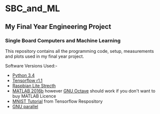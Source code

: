 # SBC_and_ML
## My Final Year Engineering Project 
### Single Board Computers and Machine Learning

This repository contains all the programming code, setup, measurements and plots used in my final year project.

Software Versions Used:- 
* [Python 3.4](https://python.org)
* [Tensorflow r1.1](https://github.com/samjabrahams/tensorflow-on-raspberry-pi)
* [Raspbian Lite Strecth](https://www.raspberrypi.org/downloads/raspbian/)
* [MATLAB 2016b](https://au.mathworks.com/) however [GNU Octave](https://www.gnu.org/software/octave/) should work if you don't want to buy MATLAB Licence
* [MNIST Tutorial](https://github.com/tensorflow/tensorflow/tree/master/tensorflow/examples/tutorials/mnist) from Tensorflow Respository
* [GNU parallel](https://www.gnu.org/software/parallel/)
